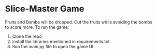 # Slice-Master Game
Fruits and Bombs will be dropped. Cut the fruits while avoiding the bombs to score more.
To run the game:
1. Clone the repo
2. Install the libraries mentioned in requirements.txt
3. Run the main.py file to open the game UI.
